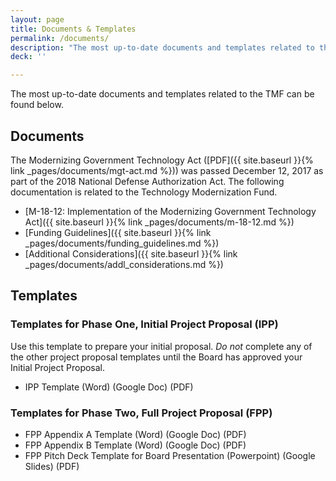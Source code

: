 ```yaml
---
layout: page
title: Documents & Templates
permalink: /documents/
description: "The most up-to-date documents and templates related to the TMF."
deck: ''

---
```


The most up-to-date documents and templates related to the TMF can be found below.

## Documents

The Modernizing Government Technology Act ([PDF]({{ site.baseurl }}{% link _pages/documents/mgt-act.md %})) was passed December 12, 2017 as part of the 2018 National Defense Authorization Act. The following documentation is related to the Technology Modernization Fund.

* [M-18-12: Implementation of the Modernizing Government Technology Act]({{ site.baseurl }}{% link _pages/documents/m-18-12.md %})
* [Funding Guidelines]({{ site.baseurl }}{% link _pages/documents/funding_guidelines.md %})
* [Additional Considerations]({{ site.baseurl }}{% link _pages/documents/addl_considerations.md %})

## Templates

### Templates for Phase One, Initial Project Proposal (IPP)

Use this template to prepare your initial proposal. _Do not_ complete any of the other project proposal templates until the Board has approved your Initial Project Proposal.

* IPP Template (Word) (Google Doc) (PDF) 

### Templates for Phase Two, Full Project Proposal (FPP)

* FPP Appendix A Template (Word) (Google Doc) (PDF) 
* FPP Appendix B Template (Word) (Google Doc) (PDF) 
* FPP Pitch Deck Template for Board Presentation (Powerpoint) (Google Slides) (PDF)



